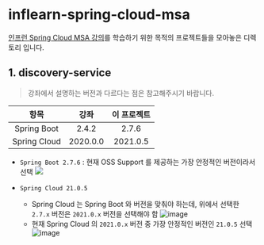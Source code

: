 # inflearn-spring-cloud-msa

[인프런 Spring Cloud MSA 강의](https://www.inflearn.com/course/스프링-클라우드-마이크로서비스)를 학습하기 위한 목적의 프로젝트들을 모아놓은 디렉토리 입니다.

## 1. discovery-service

> 강좌에서 설명하는 버전과 다르다는 점은 참고해주시기 바랍니다.

|      항목      |    강좌    |  이 프로젝트  |
|:------------:|:--------:|:--------:|
| Spring Boot  |  2.4.2   |  2.7.6   |
| Spring Cloud | 2020.0.0 | 2021.0.5 |

- `Spring Boot 2.7.6` : 현재 OSS Support 를 제공하는 가장 안정적인 버전이라서 선택
  ![](https://user-images.githubusercontent.com/45728407/208869510-a6e5c72d-a18c-4950-a489-6a8d8f0fe581.png)

- `Spring Cloud 21.0.5`
  - Spring Cloud 는 Spring Boot 와 버전을 맞춰야 하는데, 위에서 선택한 `2.7.x` 버전은 `2021.0.x` 버전을 선택해야 함
    ![image](https://user-images.githubusercontent.com/45728407/208875315-2918a587-4915-4751-ba4a-ddb8a9194428.png)
  - 현재 Spring Cloud 의 `2021.0.x` 버전 중 가장 안정적인 버전인 `21.0.5` 선택
    ![image](https://user-images.githubusercontent.com/45728407/208875329-bffb9707-b5c2-40d0-9e78-d07f18a351e2.png)
